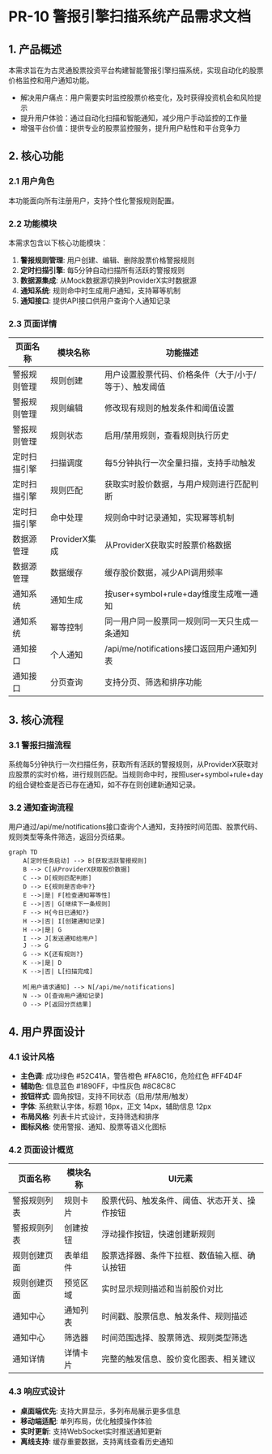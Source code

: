 # PR-10 警报引擎扫描系统产品需求文档

## 1. 产品概述

本需求旨在为古灵通股票投资平台构建智能警报引擎扫描系统，实现自动化的股票价格监控和用户通知功能。

- 解决用户痛点：用户需要实时监控股票价格变化，及时获得投资机会和风险提示
- 提升用户体验：通过自动化扫描和智能通知，减少用户手动监控的工作量
- 增强平台价值：提供专业的股票监控服务，提升用户粘性和平台竞争力

## 2. 核心功能

### 2.1 用户角色

本功能面向所有注册用户，支持个性化警报规则配置。

### 2.2 功能模块

本需求包含以下核心功能模块：

1. **警报规则管理**: 用户创建、编辑、删除股票价格警报规则
2. **定时扫描引擎**: 每5分钟自动扫描所有活跃的警报规则
3. **数据源集成**: 从Mock数据源切换到ProviderX实时数据源
4. **通知系统**: 规则命中时生成用户通知，支持幂等机制
5. **通知接口**: 提供API接口供用户查询个人通知记录

### 2.3 页面详情

| 页面名称     | 模块名称      | 功能描述                                               |
| ------------ | ------------- | ------------------------------------------------------ |
| 警报规则管理 | 规则创建      | 用户设置股票代码、价格条件（大于/小于/等于）、触发阈值 |
| 警报规则管理 | 规则编辑      | 修改现有规则的触发条件和阈值设置                       |
| 警报规则管理 | 规则状态      | 启用/禁用规则，查看规则执行历史                        |
| 定时扫描引擎 | 扫描调度      | 每5分钟执行一次全量扫描，支持手动触发                  |
| 定时扫描引擎 | 规则匹配      | 获取实时股价数据，与用户规则进行匹配判断               |
| 定时扫描引擎 | 命中处理      | 规则命中时记录通知，实现幂等机制                       |
| 数据源管理   | ProviderX集成 | 从ProviderX获取实时股票价格数据                        |
| 数据源管理   | 数据缓存      | 缓存股价数据，减少API调用频率                          |
| 通知系统     | 通知生成      | 按user+symbol+rule+day维度生成唯一通知                 |
| 通知系统     | 幂等控制      | 同一用户同一股票同一规则同一天只生成一条通知           |
| 通知接口     | 个人通知      | /api/me/notifications接口返回用户通知列表              |
| 通知接口     | 分页查询      | 支持分页、筛选和排序功能                               |

## 3. 核心流程

### 3.1 警报扫描流程

系统每5分钟执行一次扫描任务，获取所有活跃的警报规则，从ProviderX获取对应股票的实时价格，进行规则匹配。当规则命中时，按照user+symbol+rule+day的组合键检查是否已存在通知，如不存在则创建新通知记录。

### 3.2 通知查询流程

用户通过/api/me/notifications接口查询个人通知，支持按时间范围、股票代码、规则类型等条件筛选，返回分页结果。

```mermaid
graph TD
    A[定时任务启动] --> B[获取活跃警报规则]
    B --> C[从ProviderX获取股价数据]
    C --> D[规则匹配判断]
    D --> E{规则是否命中?}
    E -->|是| F[检查通知幂等性]
    E -->|否| G[继续下一条规则]
    F --> H{今日已通知?}
    H -->|否| I[创建通知记录]
    H -->|是| G
    I --> J[发送通知给用户]
    J --> G
    G --> K{还有规则?}
    K -->|是| D
    K -->|否| L[扫描完成]

    M[用户请求通知] --> N[/api/me/notifications]
    N --> O[查询用户通知记录]
    O --> P[返回分页结果]
```

## 4. 用户界面设计

### 4.1 设计风格

- **主色调**: 成功绿色 #52C41A，警告橙色 #FA8C16，危险红色 #FF4D4F
- **辅助色**: 信息蓝色 #1890FF，中性灰色 #8C8C8C
- **按钮样式**: 圆角按钮，支持不同状态（启用/禁用/触发）
- **字体**: 系统默认字体，标题 16px，正文 14px，辅助信息 12px
- **布局风格**: 列表卡片式设计，支持筛选和排序
- **图标风格**: 使用警报、通知、股票等语义化图标

### 4.2 页面设计概览

| 页面名称     | 模块名称 | UI元素                                       |
| ------------ | -------- | -------------------------------------------- |
| 警报规则列表 | 规则卡片 | 股票代码、触发条件、阈值、状态开关、操作按钮 |
| 警报规则列表 | 创建按钮 | 浮动操作按钮，快速创建新规则                 |
| 规则创建页面 | 表单组件 | 股票选择器、条件下拉框、数值输入框、确认按钮 |
| 规则创建页面 | 预览区域 | 实时显示规则描述和当前股价对比               |
| 通知中心     | 通知列表 | 时间戳、股票信息、触发条件、规则描述         |
| 通知中心     | 筛选器   | 时间范围选择、股票筛选、规则类型筛选         |
| 通知详情     | 详情卡片 | 完整的触发信息、股价变化图表、相关建议       |

### 4.3 响应式设计

- **桌面端优先**: 支持大屏显示，多列布局展示更多信息
- **移动端适配**: 单列布局，优化触摸操作体验
- **实时更新**: 支持WebSocket实时推送通知更新
- **离线支持**: 缓存重要数据，支持离线查看历史通知
